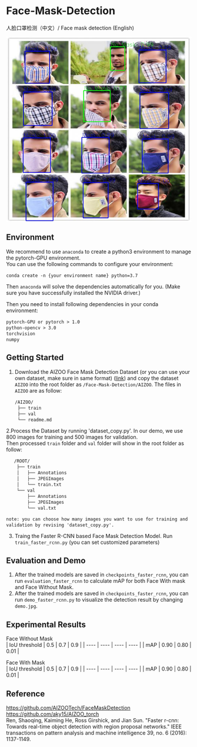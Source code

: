 # Face-Mask-Detection
人脸口罩检测（中文）/ Face mask detection (English)

<p align="center">
<img src="example.jpg" alt="Face-Mask-Detection-Demo" align="middle" width="800"/>
</p>

## Environment

We recommend to use `anaconda` to create a python3 environment to manage the pytorch-GPU environment.   
You can use the following commands to configure your environment:
```shell
conda create -n {your environment name} python=3.7
```
Then `anaconda` will solve the dependencies automatically for you. (Make sure you have successfully installed the NVIDIA driver.)

Then you need to install following dependencies in your conda environment:  
```
pytorch-GPU or pytorch > 1.0  
python-opencv > 3.0  
torchvision
numpy
```

## Getting Started
1. Download the AIZOO Face Mask Detection Dataset (or you can use your own dataset, make sure in same format)
([link](https://github.com/AIZOOTech/FaceMaskDetection)) 
and copy the dataset `AIZOO` into the root folder as `/Face-Mask-Detection/AIZOO`.
The files in `AIZOO` are as follow:
   ```shell script
   /AIZOO/
    ├── train
    ├── val
    └── readme.md
    ```   

2.Process the Dataset by running 'dataset_copy.py'. In our demo, we use 800 images for training and 500 images for validation.  
Then processed `train` folder and `val` folder will show in the root folder as follow:    
   
```shell script  
   /ROOT/  
    ├── train  
    │   ├── Annotations  
    │   ├── JPEGImages  
    │   └── train.txt  
    └── val  
        ├── Annotations  
        ├── JPEGImages  
        └── val.txt  
```

    note: you can choose how many images you want to use for training and validation by revising 'dataset_copy.py'.  
    
3. Traing the Faster R-CNN based Face Mask Detection Model. Run `train_faster_rcnn.py` (you can set customized parameters)  


## Evaluation and Demo  

1. After the trained models are saved in `checkpoints_faster_rcnn`, you can run `evaluation_faster_rcnn` to calculate mAP for both Face With mask and Face Without Mask.
2. After the trained models are saved in `checkpoints_faster_rcnn`, you can run `demo_faster_rcnn.py` to visualize the detection result by changing `demo.jpg`.   

## Experimental Results

Face Without Mask  
|  IoU threshold   | 0.5  | 0.7   | 0.9  |
|  ----  | ----  | ----  | ----  |
| mAP  | 0.90 | 0.80  | 0.01 |

Face With Mask  
|  IoU threshold   | 0.5  | 0.7   | 0.9  |
|  ----  | ----  | ----  | ----  |
| mAP  | 0.90 | 0.80  | 0.01 |


## Reference
https://github.com/AIZOOTech/FaceMaskDetection  
https://github.com/aky15/AIZOO_torch  
Ren, Shaoqing, Kaiming He, Ross Girshick, and Jian Sun. "Faster r-cnn: Towards real-time object detection with region proposal networks." IEEE transactions on pattern analysis and machine intelligence 39, no. 6 (2016): 1137-1149.  

